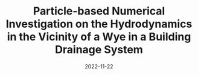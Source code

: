 ---
title: "Particle-based Numerical Investigation on the Hydrodynamics in the Vicinity of a Wye in a Building Drainage System"
collection: publications
permalink: /publication/2017-11-22-particle-based-numerical
date: 2022-11-22
venue: '47th CIBW062 International Symposium on Water Supply and Drainage for Buildings'
paperurl: ''
pubtype: 'conference'
citation: 'Pereira, L. S.; Teixeira, M. C. B.; Amaro Junior, R. A.; Cheng, L. Y.; Oliveira, L. H. (2022). &quot;Particle-based Numerical Investigation on the Hydrodynamics in the Vicinity of a Wye in a Building Drainage System.&quot; <i>47th CIBW062 International Symposium on Water Supply and Drainage for Buildings</i> 1: 433-446.'
---